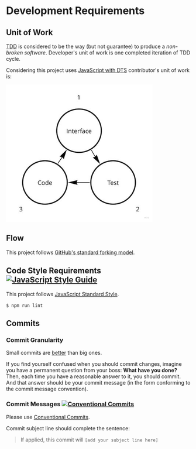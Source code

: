 # Development Requirements

## Unit of Work

[TDD](https://en.wikipedia.org/wiki/Test-driven_development) is considered to be the way (but
not guarantee) to produce a *non-broken software*. Developer's unit of work is one completed
iteration of TDD cycle.

Considering this project
uses [JavaScript with DTS](https://www.typescriptlang.org/docs/handbook/declaration-files/templates/module-d-ts.html)
contributor's unit of work is:

<picture>
<source media="(prefers-color-scheme: dark)" srcset="unit-dark.jpg">
<img alt="4D" src="unit-light.jpg" width="400" height="375">
</picture>

## Flow

This project
follows [GitHub's standard forking model](https://guides.github.com/activities/forking/).

## Code Style Requirements [![JavaScript Style Guide](https://img.shields.io/badge/code_style-standard-brightgreen.svg)](https://standardjs.com)

This project follows [JavaScript Standard Style](https://standardjs.com).

```shell
$ npm run lint
```

## Commits

### Commit Granularity

Small commits are [better](https://gitforteams.com/resources/commit-granularity.html) than big ones.

If you find yourself confused when you should commit changes, imagine you have a permanent question
from your boss: **What have you done?** Then, each time you have a reasonable answer to it, you
should commit. And that answer should be your commit message (in the form conforming to the commit
message convention).

### Commit Messages [![Conventional Commits](https://img.shields.io/badge/Conventional%20Commits-1.0.0-brightgreen.svg)](https://conventionalcommits.org)

Please use [Conventional Commits](https://www.conventionalcommits.org/en/v1.0.0/).

Commit subject line should complete the sentence:
> If applied, this commit will `[add your subject line here]`

